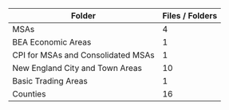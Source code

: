 | Folder                             |   Files / Folders |
|------------------------------------|-------------------|
| MSAs                               |                 4 |
| BEA Economic Areas                 |                 1 |
| CPI for MSAs and Consolidated MSAs |                 1 |
| New England City and Town Areas    |                10 |
| Basic Trading Areas                |                 1 |
| Counties                           |                16 |